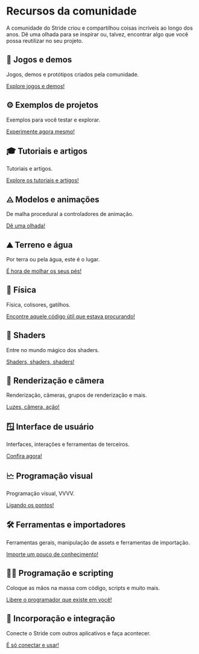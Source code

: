 # Recursos da comunidade

A comunidade do Stride criou e compartilhou coisas incríveis ao longo dos anos. Dê uma olhada para se inspirar ou, talvez, encontrar algo que você possa reutilizar no seu projeto.

<div class="row g-4 mb-4">
<div class="col-md-6">
    <div class="card h-100">
        <div class="card-body">
            <h2 class="card-title h5">👾 Jogos e demos</h2>
            <p class="card-text">Jogos, demos e protótipos criados pela comunidade.</p>
        </div>
        <p class="px-3 mb-4"><a class="stretched-link" href="games-and-demos.md">Explore jogos e demos!</a></p>
    </div>
</div>
<div class="col-md-6">
    <div class="card h-100">
        <div class="card-body">
            <h2 class="card-title h5">⚙ Exemplos de projetos</h2>
            <p class="card-text">Exemplos para você testar e explorar.</p>
        </div>
        <p class="px-3 mb-4"><a class="stretched-link" href="example-projects.md">Experimente agora mesmo!</a></p>
    </div>
</div>
<div class="col-md-6">
    <div class="card h-100">
        <div class="card-body">
            <h2 class="card-title h5">🎓 Tutoriais e artigos</h2>
            <p class="card-text">Tutoriais e artigos.</p>
        </div>
        <p class="px-3 mb-4"><a class="stretched-link" href="tutorials-and-articles.md">Explore os tutoriais e artigos!</a></p>
    </div>
</div>
<div class="col-md-6">
    <div class="card h-100">
        <div class="card-body">
            <h2 class="card-title h5">⨺ Modelos e animações</h2>
            <p class="card-text">De malha procedural a controladores de animação.</p>
        </div>
        <p class="px-3 mb-4"><a class="stretched-link" href="models-and-animations.md">Dê uma olhada!</a></p>
    </div>
</div>
<div class="col-md-6">
    <div class="card h-100">
        <div class="card-body">
            <h2 class="card-title h5">⛰️ Terreno e água</h2>
            <p class="card-text">Por terra ou pela água, este é o lugar.</p>
        </div>
        <p class="px-3 mb-4"><a class="stretched-link" href="terrain-and-water.md">É hora de molhar os seus pés!</a></p>
    </div>
</div>
<div class="col-md-6">
    <div class="card h-100">
        <div class="card-body">
            <h2 class="card-title h5">🍎 Física</h2>
            <p class="card-text">Física, colisores, gatilhos.</p>
        </div>
        <p class="px-3 mb-4"><a class="stretched-link" href="physics.md">Encontre aquele código útil que estava procurando!</a></p>
    </div>
</div>
<div class="col-md-6">
    <div class="card h-100">
        <div class="card-body">
            <h2 class="card-title h5">🌈 Shaders</h2>
            <p class="card-text">Entre no mundo mágico dos shaders.</p>
        </div>
        <p class="px-3 mb-4"><a class="stretched-link" href="shaders.md">Shaders, shaders, shaders!</a></p>
    </div>
</div>
<div class="col-md-6">
    <div class="card h-100">
        <div class="card-body">
            <h2 class="card-title h5">🎥 Renderização e câmera</h2>
            <p class="card-text">Renderização, câmeras, grupos de renderização e mais.</p>
        </div>
        <p class="px-3 mb-4"><a class="stretched-link" href="rendering-and-camera.md">Luzes, câmera, ação!</a></p>
    </div>
</div>
<div class="col-md-6">
    <div class="card h-100">
        <div class="card-body">
            <h2 class="card-title h5">🪟 Interface de usuário</h2>
            <p class="card-text">Interfaces, interações e ferramentas de terceiros.</p>
        </div>
        <p class="px-3 mb-4"><a class="stretched-link" href="ui.md">Confira agora!</a></p>
    </div>
</div>
<div class="col-md-6">
    <div class="card h-100">
        <div class="card-body">
            <h2 class="card-title h5">🗠 Programação visual</h2>
            <p class="card-text">Programação visual, VVVV.</p>
        </div>
        <p class="px-3 mb-4"><a class="stretched-link" href="visual-programming.md">Ligando os pontos!</a></p>
    </div>
</div>
<div class="col-md-6">
    <div class="card h-100">
        <div class="card-body">
            <h2 class="card-title h5">🛠 Ferramentas e importadores</h2>
            <p class="card-text">Ferramentas gerais, manipulação de assets e ferramentas de importação.</p>
        </div>
        <p class="px-3 mb-4"><a class="stretched-link" href="tools-and-importers.md">Importe um pouco de conhecimento!</a></p>
    </div>
</div>
<div class="col-md-6">
    <div class="card h-100">
        <div class="card-body">
            <h2 class="card-title h5">👨‍💻 Programação e scripting</h2>
            <p class="card-text">Coloque as mãos na massa com código, scripts e muito mais.</p>
        </div>
        <p class="px-3 mb-4"><a class="stretched-link" href="coding.md">Libere o programador que existe em você!</a></p>
    </div>
</div>
<div class="col-md-6">
    <div class="card h-100">
        <div class="card-body">
            <h2 class="card-title h5">🔌 Incorporação e integração</h2>
            <p class="card-text">Conecte o Stride com outros aplicativos e faça acontecer.
</p>
        </div>
        <p class="px-3 mb-4"><a class="stretched-link" href="embedded-stride.md">É só conectar e usar!</a></p>
    </div>
</div>

</div>
